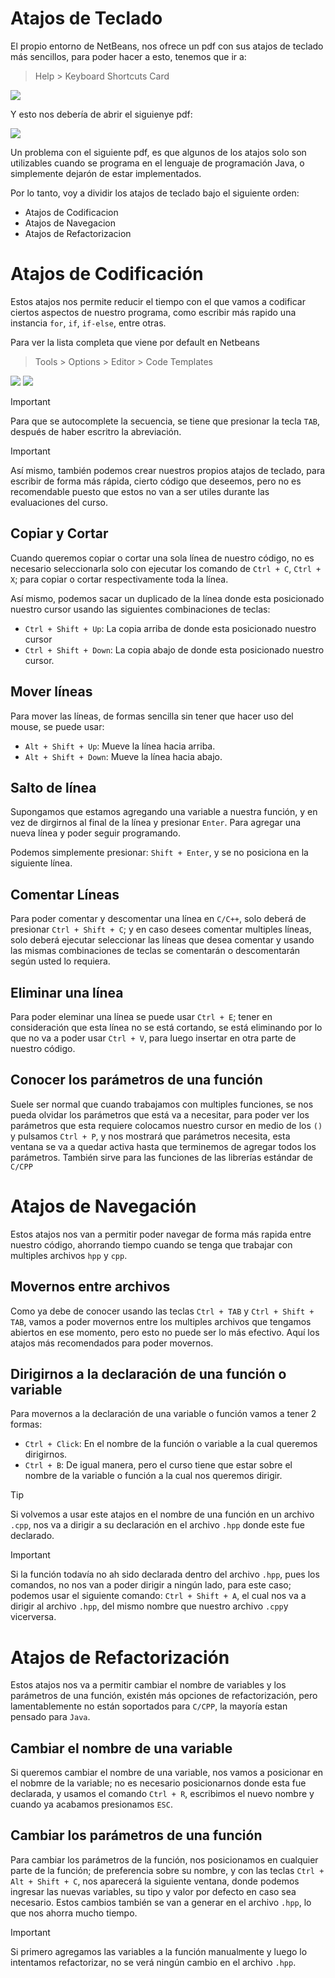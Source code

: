 <h1> Atajos de Teclado </h1>

El propio entorno de NetBeans, nos ofrece un pdf con sus atajos de teclado más sencillos,
para poder hacer a esto, tenemos que ir a:

> Help > Keyboard Shortcuts Card

![](Img/atajo01.png)

Y esto nos debería de abrir el siguienye pdf:

![](Img/atajo02.png)

Un problema con el siguiente pdf, es que algunos de los atajos solo son utilizables
cuando se programa en el lenguaje de programación Java, o simplemente
dejarón de estar implementados.

Por lo tanto, voy a dividir los atajos de teclado bajo el siguiente orden:

- Atajos de Codificacion
- Atajos de Navegacion
- Atajos de Refactorizacion

# Atajos de Codificación

Estos atajos nos permite reducir el tiempo con el que vamos a codificar ciertos
aspectos de nuestro programa, como escribir más rapido una instancia `for`, `if`,
`if-else`, entre otras.

Para ver la lista completa que viene por default en Netbeans

> Tools > Options > Editor > Code Templates

![](Img/atajo03.png)
![](Img/atajo04.png)

> [!IMPORTANT]
>
> Para que se autocomplete la secuencia, se tiene que presionar la tecla `TAB`,
> después de haber escritro la abreviación.

> [!IMPORTANT]
> Así mismo, también podemos crear nuestros propios atajos de teclado, para escribir
> de forma más rápida, cierto código que deseemos, pero no es recomendable puesto
> que estos no van a ser utiles durante las evaluaciones del curso.

## Copiar y Cortar

Cuando queremos copiar o cortar una sola línea de nuestro código, no es necesario
seleccionarla solo con ejecutar los comando de `Ctrl + C`, `Ctrl + X`; para copiar
o cortar respectivamente toda la línea.

Así mismo, podemos sacar un duplicado de la línea donde esta posicionado nuestro cursor
usando las siguientes combinaciones de teclas:

- `Ctrl + Shift + Up`: La copia arriba de donde esta posicionado nuestro cursor
- `Ctrl + Shift + Down`: La copia abajo de donde esta posicionado nuestro cursor.

## Mover líneas

Para mover las líneas, de formas sencilla sin tener que hacer uso del mouse, se
puede usar:

- `Alt + Shift + Up`: Mueve la línea hacia arriba.
- `Alt + Shift + Down`: Mueve la línea hacia abajo.

## Salto de línea

Supongamos que estamos agregando una variable a nuestra función, y en vez de
dirgirnos al final de la línea y presionar `Enter`. Para agregar una nueva línea
y poder seguir programando.

Podemos simplemente presionar: `Shift + Enter`, y se no posiciona en la siguiente
línea.

## Comentar Líneas

Para poder comentar y descomentar una línea en `C/C++`, solo deberá de presionar
`Ctrl + Shift + C`; y en caso desees comentar multiples líneas, solo deberá ejecutar
seleccionar las líneas que desea comentar y usando las mismas combinaciones de
teclas se comentarán o descomentarán según usted lo requiera.

## Eliminar una línea

Para poder eleminar una línea se puede usar `Ctrl + E`; tener en consideración
que esta línea no se está cortando, se está eliminando por lo que no va a poder
usar `Ctrl + V`, para luego insertar en otra parte de nuestro código.

## Conocer los parámetros de una función

Suele ser normal que cuando trabajamos con multiples funciones, se nos pueda olvidar
los parámetros que está va a necesitar, para poder ver los parámetros que esta requiere
colocamos nuestro cursor en medio de los `()` y pulsamos `Ctrl + P`, y nos mostrará
que parámetros necesita, esta ventana se va a quedar activa hasta que terminemos
de agregar todos los parámetros. También sirve para las funciones de las librerías
estándar de `C/CPP`


# Atajos de Navegación

Estos atajos nos van a permitir poder navegar de forma más rapida entre nuestro 
código, ahorrando tiempo cuando se tenga que trabajar con multiples archivos `hpp`
y `cpp`.

## Movernos entre archivos

Como ya debe de conocer usando las teclas `Ctrl + TAB` y `Ctrl + Shift + TAB`,
vamos a poder movernos entre los multiples archivos que tengamos abiertos en ese
momento, pero esto no puede ser lo más efectivo. Aquí los atajos más recomendados
para poder movernos.

## Dirigirnos a la declaración de una función o variable

Para movernos a la declaración de una variable o función vamos a tener 2 formas:

- `Ctrl + Click`: En el nombre de la función o variable a la cual queremos dirigirnos.
- `Ctrl + B`: De igual manera, pero el curso tiene que estar sobre el nombre de la variable o función a la cual nos queremos dirigir.

> [!TIP]
> Si volvemos a usar este atajos en el nombre de una función en un archivo `.cpp`,
> nos va a dirigir a su declaración en el archivo `.hpp` donde este fue declarado.

> [!IMPORTANT]
> Si la función todavía no ah sido declarada dentro del archivo `.hpp`, pues los
> comandos, no nos van a poder dirigir a ningún lado, para este caso; podemos
> usar el siguiente comando: `Ctrl + Shift + A`, el cual nos va a dirigir al
> archivo `.hpp`, del mismo nombre que nuestro archivo `.cpp`y vicerversa.

# Atajos de Refactorización

Estos atajos nos va a permitir cambiar el nombre de variables y los parámetros
de una función, existén más opciones de refactorización, pero lamentablemente
no están soportados para `C/CPP`, la mayoría estan pensado para `Java`.

## Cambiar el nombre de una variable

Si queremos cambiar el nombre de una variable, nos vamos a posicionar en el
nobmre de la variable; no es necesario posicionarnos donde esta fue declarada,
y usamos el comando `Ctrl + R`, escribimos el nuevo nombre y cuando ya acabamos
presionamos `ESC`.


## Cambiar los parámetros de una función

Para cambiar los parámetros de la función, nos posicionamos en cualquier parte
de la función; de preferencia sobre su nombre, y con las teclas
`Ctrl + Alt + Shift + C`, nos aparecerá la siguiente ventana, donde podemos
ingresar las nuevas variables, su tipo y valor por defecto en caso sea necesario.
Estos cambios también se van a generar en el archivo `.hpp`, lo que nos ahorra
mucho tiempo.

> [!IMPORTANT]
> Si primero agregamos las variables a la función manualmente y luego lo intentamos
> refactorizar, no se verá ningún cambio en el archivo `.hpp`.


